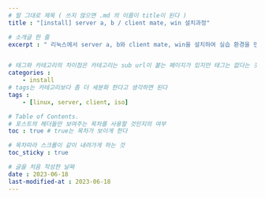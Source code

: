```yaml
---
# 말 그대로 제목 ( 쓰지 않으면 .md 의 이름이 title이 된다 )
title : "[install] server a, b / client mate, win 설치과정"

# 소개글 한 줄
excerpt : " 리눅스에서 server a, b와 client mate, win을 설치하여 실습 환경을 만들어보자 ! "


# 태그와 카테고리의 차이점은 카테고리는 sub url이 붙는 페이지가 있지만 태그는 없다는 것
categories : 
    - install
# tags는 카테고리보다 좀 더 세분화 한다고 생각하면 된다
tags :
    - [linux, server, client, iso]

# Table of Contents.
# 포스트의 헤더들만 보여주는 목차를 사용할 것인지의 여부
toc : true # true는 목차가 보이게 한다

# 목차따라 스크롤이 같이 내려가게 하는 것
toc_sticky : true

# 글을 처음 작성한 날짜
date : 2023-06-18
last-modified-at : 2023-06-18
---
```



